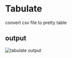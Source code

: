 # Tabulate
convert csv file to pretty table
## output 
![tabulate output](https://i.imgur.com/JKJwoVr.jpg "tabulate app")
